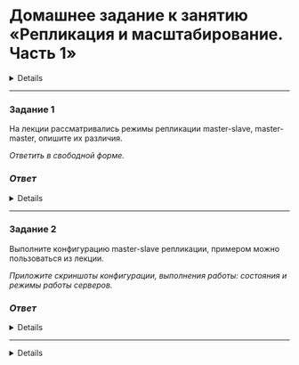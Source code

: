 # Домашнее задание к занятию «Репликация и масштабирование. Часть 1»

<details> 

### Инструкция по выполнению домашнего задания

1. Сделайте fork [репозитория c шаблоном решения](https://github.com/netology-code/sys-pattern-homework) к себе в Github и переименуйте его по названию или номеру занятия, например, https://github.com/имя-вашего-репозитория/gitlab-hw или https://github.com/имя-вашего-репозитория/8-03-hw).
2. Выполните клонирование этого репозитория к себе на ПК с помощью команды `git clone`.
3. Выполните домашнее задание и заполните у себя локально этот файл README.md:
   - впишите вверху название занятия и ваши фамилию и имя;
   - в каждом задании добавьте решение в требуемом виде: текст/код/скриншоты/ссылка;
   - для корректного добавления скриншотов воспользуйтесь инструкцией [«Как вставить скриншот в шаблон с решением»](https://github.com/netology-code/sys-pattern-homework/blob/main/screen-instruction.md);
   - при оформлении используйте возможности языка разметки md. Коротко об этом можно посмотреть в [инструкции по MarkDown](https://github.com/netology-code/sys-pattern-homework/blob/main/md-instruction.md).
4. После завершения работы над домашним заданием сделайте коммит (`git commit -m "comment"`) и отправьте его на Github (`git push origin`).
5. Для проверки домашнего задания преподавателем в личном кабинете прикрепите и отправьте ссылку на решение в виде md-файла в вашем Github.
6. Любые вопросы задавайте в чате учебной группы и/или в разделе «Вопросы по заданию» в личном кабинете.

Желаем успехов в выполнении домашнего задания.

</details>

---

### Задание 1

На лекции рассматривались режимы репликации master-slave, master-master, опишите их различия.

*Ответить в свободной форме.*

### *Ответ*

<details>


</details>

---

### Задание 2

Выполните конфигурацию master-slave репликации, примером можно пользоваться из лекции.

*Приложите скриншоты конфигурации, выполнения работы: состояния и режимы работы серверов.*

### *Ответ*

<details>

На обеих машинах:

`sudo apt install mysql-server mysql-client`

`sudo mysqld --initialize`

Файл `sudo nano /etc/mysql/mysql.conf.d/mysqld.cnf`:

```
bind-address   = 192.168.255.241
server-id      = 1
log_bin        = /var/log/mysql/mysql-bin.log
binlog_do_db   = newdatabase
```

`sudo systemctl restart mysql.service`

`sudo mysql -u root -p`

На мастере создаю пользователя для репликации и передаю привелегии:

`CREATE USER 'chistov'@'%' IDENTIFIED WITH mysql_native_password BY '12345';`
`GRANT REPLICATION SLAVE ON *.* TO 'chistov'@'%';`

`SHOW MASTER STATUS;`

![image](https://github.com/Ivashka80/12-06_Repl_p1/assets/121082757/24b5f604-29f9-46bd-af59-22260bd166dc)

На slave передаем настроки masterЖ

`CHANGE MASTER TO MASTER_HOST='192.168.255.241', MASTER_USER='chistov', MASTER_PASSWORD='12345', MASTER_LOG_FILE = 'mybin.000001', MASTER_LOG_POS = 1064;`

`START SLAVE;`






</details>

---

<details>

## Дополнительные задания (со звёздочкой*)
Эти задания дополнительные, то есть не обязательные к выполнению, и никак не повлияют на получение вами зачёта по этому домашнему заданию. Вы можете их выполнить, если хотите глубже шире разобраться в материале.

---

### Задание 3* 

Выполните конфигурацию master-master репликации. Произведите проверку.

*Приложите скриншоты конфигурации, выполнения работы: состояния и режимы работы серверов.*

</details>
